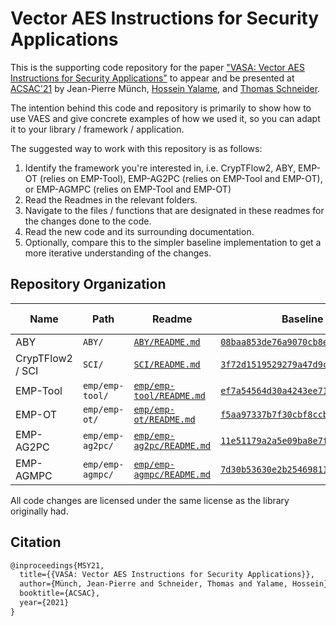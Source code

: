 # Vector AES Instructions for Security Applications

This is the supporting code repository for the paper ["VASA: Vector AES Instructions for Security Applications"](https://ia.cr/2021/1493) to appear and be presented at [ACSAC'21](https://www.openconf.org/acsac2021/modules/request.php?module=oc_program&action=program.php&p=program) by Jean-Pierre Münch, [Hossein Yalame](https://encrypto.de/yalame), and [Thomas Schneider](https://encrypto.de/schneider).

The intention behind this code and repository is primarily to show how to use VAES and give concrete examples of how we used it, so you can adapt it to your library / framework / application.

The suggested way to work with this repository is as follows:

1. Identify the framework you're interested in, i.e. CrypTFlow2, ABY, EMP-OT (relies on EMP-Tool), EMP-AG2PC (relies on EMP-Tool and EMP-OT), or EMP-AGMPC (relies on EMP-Tool and EMP-OT)
2. Read the Readmes in the relevant folders.
3. Navigate to the files / functions that are designated in these readmes for the changes done to the code.
4. Read the new code and its surrounding documentation.
5. Optionally, compare this to the simpler baseline implementation to get a more iterative understanding of the changes.

## Repository Organization

|Name|Path|Readme|Baseline Commit|License|Copyright Holder|
|-|-|-|-|-|-|
|ABY|`ABY/`|[`ABY/README.md`](ABY/README.md)|[`08baa853de76a9070cb8ed8d41e96569776e4773`](https://github.com/encryptogroup/ABY/tree/08baa853de76a9070cb8ed8d41e96569776e4773)|[LGPLv3](ABY/LICENSE)|ENCRYPTO|
|CrypTFlow2 / SCI|`SCI/`|[`SCI/README.md`](SCI/README.md)|[`3f72d1519529279a47d9c2bc01799d7e65db07e1`](https://github.com/mpc-msri/EzPC/tree/3f72d1519529279a47d9c2bc01799d7e65db07e1)|[MIT](SCI/LICENSE)|Microsoft Research|
|EMP-Tool|`emp/emp-tool/`|[`emp/emp-tool/README.md`](emp/emp-tool/README.md)|[`ef7a54564d30a4243ee710e0df79323c94f5c9f9`](https://github.com/emp-toolkit/emp-tool/tree/ef7a54564d30a4243ee710e0df79323c94f5c9f9)|[MIT](emp/emp-tool/LICENSE)|Xiao Wang|
|EMP-OT|`emp/emp-ot/`|[`emp/emp-ot/README.md`](emp/emp-ot/README.md)|[`f5aa97337b7f30cbf8ccbb4a763860e6576a8108`](https://github.com/emp-toolkit/emp-ot/tree/f5aa97337b7f30cbf8ccbb4a763860e6576a8108)|[MIT](emp/emp-ot/LICENSE)|Xiao Wang|
|EMP-AG2PC|`emp/emp-ag2pc/`|[`emp/emp-ag2pc/README.md`](emp/emp-ag2pc/README.md)|[`11e51179a2a5e09ba8e7f3736ae955966b96fc92`](https://github.com/emp-toolkit/emp-ag2pc/tree/11e51179a2a5e09ba8e7f3736ae955966b96fc92)|[MIT](emp/emp-ag2pc/LICENSE)|Xiao Wang|
|EMP-AGMPC|`emp/emp-agmpc/`|[`emp/emp-agmpc/README.md`](emp/emp-agmpc/README.md)|[`7d30b53630e2b25469811ab014e4d4a26697a89c`](https://github.com/emp-toolkit/emp-agmpc/tree/7d30b53630e2b25469811ab014e4d4a26697a89c)|[MIT](emp/emp-agmpc/LICENSE)|Xiao Wang|

All code changes are licensed under the same license as the library originally had.

## Citation
```latex
@inproceedings{MSY21,
  title={{VASA: Vector AES Instructions for Security Applications}},
  author={Münch, Jean-Pierre and Schneider, Thomas and Yalame, Hossein},
  booktitle={ACSAC},
  year={2021}
}
```
